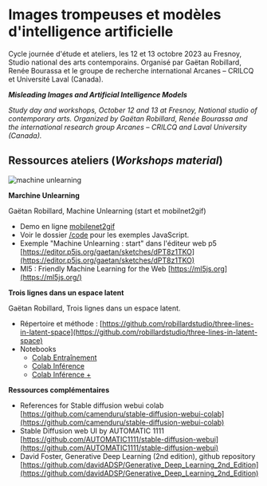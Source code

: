 # Images trompeuses et modèles d'intelligence artificielle

Cycle journée d'étude et ateliers, les 12 et 13 octobre 2023 au Fresnoy, Studio national des arts contemporains. Organisé par Gaëtan Robillard, Renée Bourassa et le groupe de recherche international Arcanes – CRILCQ et Université Laval (Canada).

___Misleading Images and Artificial Intelligence Models___

_Study day and workshops, October 12 and 13 at Fresnoy, National studio of contemporary arts. Organized by Gaëtan Robillard, Renée Bourassa and the international research group Arcanes – CRILCQ and Laval University (Canada)._

## Ressources ateliers (_Workshops material_)

![machine unlearning](code/mobilenet2gif/image.gif)

**Marchine Unlearning**

Gaëtan Robillard, Machine Unlearning (start et mobilnet2gif)

- Demo en ligne [mobilenet2gif](https://robillardstudio.github.io/dev/mobilenet2gif/)
- Voir le dossier [/code](/code) pour les exemples JavaScript.
- Exemple "Machine Unlearning : start" dans l'éditeur web p5 [https://editor.p5js.org/gaetan/sketches/dPT8z1TKO](https://editor.p5js.org/gaetan/sketches/dPT8z1TKO)
- Ml5 : Friendly Machine Learning for the Web [https://ml5js.org](https://ml5js.org/)

**Trois lignes dans un espace latent**

Gaëtan Robillard, Trois lignes dans un espace latent.

- Répertoire et méthode : [https://github.com/robillardstudio/three-lines-in-latent-space](https://github.com/robillardstudio/three-lines-in-latent-space)
- Notebooks
  - [Colab Entraînement](https://colab.research.google.com/drive/12WCzKlR--V8E7HMZHJ89nobVDCknCKmE?usp=sharing)
  - [Colab Inférence](https://colab.research.google.com/drive/13g3rX2zgyxT5YKTZILBrISybmLJ4_pXi?usp=sharing)
  - [Colab Inférence +](https://colab.research.google.com/drive/14oww73GEQrECNtgaj8iK78jSw8GtHIiE?usp=sharing)

**Ressources complémentaires**

- References for Stable diffusion webui colab [https://github.com/camenduru/stable-diffusion-webui-colab](https://github.com/camenduru/stable-diffusion-webui-colab)
- Stable Diffusion web UI by AUTOMATIC 1111 [https://github.com/AUTOMATIC1111/stable-diffusion-webui](https://github.com/AUTOMATIC1111/stable-diffusion-webui)
- David Foster, Generative Deep Learning (2nd edition), github repository [https://github.com/davidADSP/Generative_Deep_Learning_2nd_Edition](https://github.com/davidADSP/Generative_Deep_Learning_2nd_Edition)
